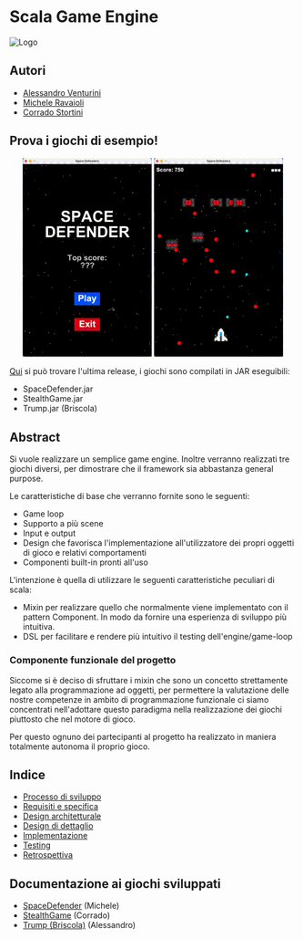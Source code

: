 # Scala Game Engine
![Logo](./docs/img/logo-SGE.jpg)

## Autori
- [Alessandro Venturini](https://github.com/Ventus218)
- [Michele Ravaioli](https://github.com/RavaMichi)
- [Corrado Stortini](https://github.com/Corstor)

## Prova i giochi di esempio!

<!-- I know HTML's align and width are deprecated but that's the olny way to make it work on GitHub too -->
<div align="center">
  <img src="./docs/vid/space-defender-earlygame.gif" alt="Space Defender inizio partita" width="45%"/>
  <img src="./docs/vid/space-defender-endgame.gif" alt="Space Defender fine partita" width="45%"/>
</div>

[Qui](https://github.com/Ventus218/Scala-Game-Engine/releases/latest) si può trovare l'ultima release, i giochi sono compilati in JAR eseguibili:
- SpaceDefender.jar
- StealthGame.jar
- Trump.jar (Briscola)

## Abstract
Si vuole realizzare un semplice game engine.
Inoltre verranno realizzati tre giochi diversi, per dimostrare che il framework sia abbastanza general purpose.

Le caratteristiche di base che verranno fornite sono le seguenti:
- Game loop
- Supporto a più scene
- Input e output
- Design che favorisca l'implementazione all'utilizzatore dei propri oggetti di gioco e relativi comportamenti
- Componenti built-in pronti all'uso

L'intenzione è quella di utilizzare le seguenti caratteristiche peculiari di scala:
- Mixin per realizzare quello che normalmente viene implementato con il pattern Component. In modo da fornire una esperienza di sviluppo più intuitiva.
- DSL per facilitare e rendere più intuitivo il testing dell'engine/game-loop

### Componente funzionale del progetto
Siccome si è deciso di sfruttare i mixin che sono un concetto strettamente legato alla programmazione ad oggetti, per permettere la valutazione delle nostre competenze in ambito di programmazione funzionale ci siamo concentrati nell'adottare questo paradigma nella realizzazione dei giochi piuttosto che nel motore di gioco.

Per questo ognuno dei partecipanti al progetto ha realizzato in maniera totalmente autonoma il proprio gioco.

## Indice
- [Processo di sviluppo](./docs/01_ProcessoSviluppo.md)
- [Requisiti e specifica](./docs/02_RequisitiSpecifica.md)
- [Design architetturale](./docs/03_DesignArchitetturale.md)
- [Design di dettaglio](./docs/04_DesignDettaglio.md)
- [Implementazione](./docs/05_Implementazione.md)
- [Testing](./docs/06_Testing.md)
- [Retrospettiva](./docs/07_Retrospettiva.md)

## Documentazione ai giochi sviluppati
- [SpaceDefender](./docs/games/SpaceDefender.md) (Michele)
- [StealthGame](./docs/games/StealthGame.md) (Corrado)
- [Trump (Briscola)](./docs/games/Briscola.md) (Alessandro)
